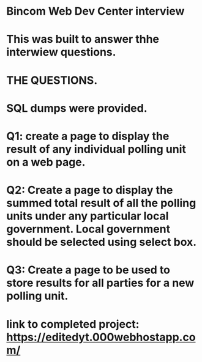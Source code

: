 # Bincom Web Dev Center interview 
# This was built to answer thhe interwiew questions. 
# THE QUESTIONS.
# SQL dumps were provided.

# Q1: create a page to display the result of any individual polling unit on a web page.

# Q2: Create a page to display the summed total result of  all the polling units under any particular local government. Local government should be selected using select box.

# Q3: Create a page to be used to store results for all parties for a new polling unit.
# link to completed project: https://editedyt.000webhostapp.com/
